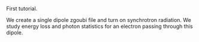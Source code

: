 First tutorial.

We create a single dipole zgoubi file and turn on synchrotron radiation.
We study energy loss and photon statistics for an electron passing through this dipole.
